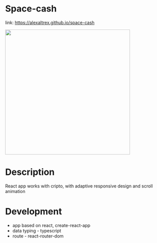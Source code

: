 
# Space-cash
link: https://alexaltrex.github.io/space-cash

<img src="https://user-images.githubusercontent.com/56224288/157668932-f7892504-4a91-408d-ab62-98f70fb1df8c.jpg" width="400">

# Description
React app works with cripto, with adaptive responsive design and scroll animation

# Development
* app based on react, create-react-app
* data typing - typescript
* route - react-router-dom

